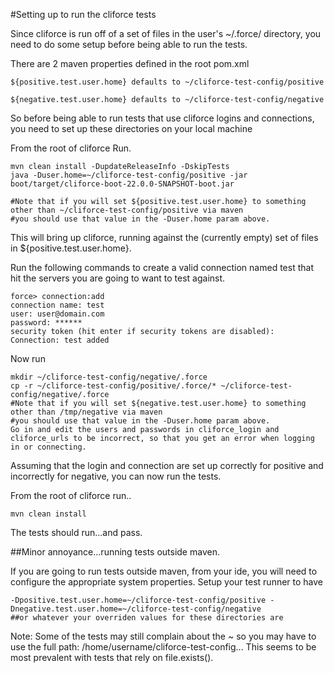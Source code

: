 #Setting up to run the cliforce tests

Since cliforce is run off of a set of files in the user's ~/.force/ directory, you need to do some setup before being able to
run the tests.

There are 2 maven properties defined in the root pom.xml

    ${positive.test.user.home} defaults to ~/cliforce-test-config/positive

    ${negative.test.user.home} defaults to ~/cliforce-test-config/negative

So before being able to run tests that use cliforce logins and connections, you need to set up these directories on your local machine

From the root of cliforce Run.

    mvn clean install -DupdateReleaseInfo -DskipTests
    java -Duser.home=~/cliforce-test-config/positive -jar boot/target/cliforce-boot-22.0.0-SNAPSHOT-boot.jar

    #Note that if you will set ${positive.test.user.home} to something other than ~/cliforce-test-config/positive via maven
    #you should use that value in the -Duser.home param above.

This will bring up cliforce, running against the (currently empty) set of files in ${positive.test.user.home}.

Run the following commands to create a valid connection named test that hit the servers you are going to want to
test against.


    force> connection:add
    connection name: test
    user: user@domain.com
    password: ******
    security token (hit enter if security tokens are disabled): 
    Connection: test added

Now run

    mkdir ~/cliforce-test-config/negative/.force
    cp -r ~/cliforce-test-config/positive/.force/* ~/cliforce-test-config/negative/.force
    #Note that if you will set ${negative.test.user.home} to something other than /tmp/negative via maven
    #you should use that value in the -Duser.home param above.
    Go in and edit the users and passwords in cliforce_login and cliforce_urls to be incorrect, so that you get an error when logging in or connecting.

Assuming that the login and connection are set up correctly for positive and incorrectly for negative, you can now run the tests.

From the root of cliforce run..

    mvn clean install

The tests should run...and pass.

##Minor annoyance...running tests outside maven.

If you are going to run tests outside maven, from your ide, you will need to configure the appropriate system properties.
Setup your test runner to have

    -Dpositive.test.user.home=~/cliforce-test-config/positive -Dnegative.test.user.home=~/cliforce-test-config/negative
    ##or whatever your overriden values for these directories are

Note: Some of the tests may still complain about the ~ so you may have to use the full path: /home/username/cliforce-test-config... This seems to be most prevalent with tests that rely on file.exists().






